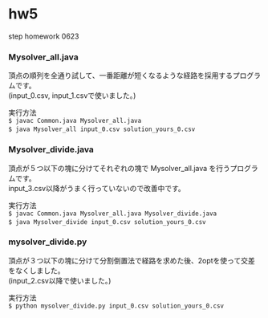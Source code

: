 # hw5
step homework 0623

### Mysolver_all.java  
頂点の順列を全通り試して、一番距離が短くなるような経路を採用するプログラムです。  
(input_0.csv, input_1.csvで使いました。)

実行方法  
`$ javac Common.java Mysolver_all.java`  
`$ java Mysolver_all input_0.csv solution_yours_0.csv`  
  
### Mysolver_divide.java
頂点が５つ以下の塊に分けてそれぞれの塊で Mysolver_all.java を行うプログラムです。  
input_3.csv以降がうまく行っていないので改善中です。
  
実行方法  
`$ javac Common.java Mysolver_all.java Mysolver_divide.java`  
`$ java Mysolver_divide input_0.csv solution_yours_0.csv`  
  
### mysolver_divide.py  
頂点が３つ以下の塊に分けて分割倒置法で経路を求めた後、2optを使って交差をなくしました。  
 (input_2.csv以降で使いました。)
   
 実行方法  
`$ python mysolver_divide.py input_0.csv solution_yours_0.csv` 


